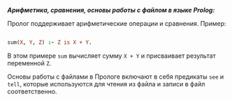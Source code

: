 ***Арифметика, сравнения, основы работы с файлом в языке Prolog:***

Пролог поддерживает арифметические операции и сравнения. Пример:

```prolog

sum(X, Y, Z) :- Z is X + Y.
```

В этом примере `sum` вычисляет сумму `X + Y` и присваивает результат переменной `Z`.

Основы работы с файлами в Прологе включают в себя предикаты `see` и `tell`, которые используются для чтения из файла и записи в файл соответственно.